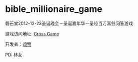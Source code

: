 bible_millionaire_game
======================

磐石堂2012-12-23圣诞晚会－圣诞嘉年华－圣经百万富翁问答游戏

游戏访问地址: [Cross Game](http://cross.hk/game)

开发者：[颂赞](http://labs.cross.hk)

PD: 林女